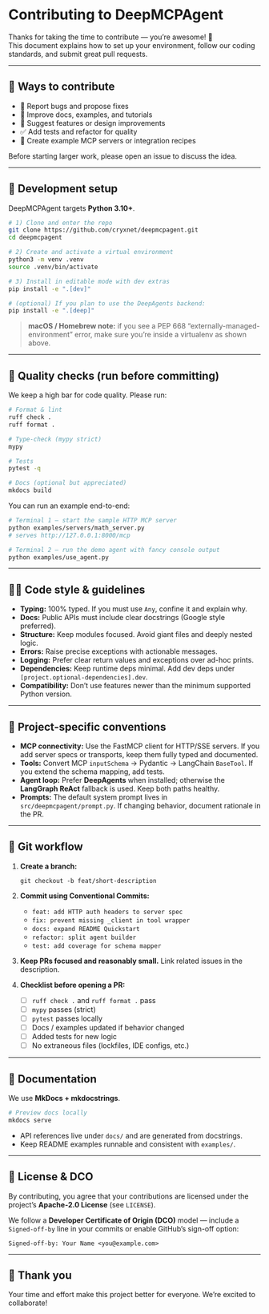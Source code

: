 # Contributing to DeepMCPAgent

Thanks for taking the time to contribute — you’re awesome! 🎉  
This document explains how to set up your environment, follow our coding standards, and submit great pull requests.

---

## 👋 Ways to contribute

- 🐛 Report bugs and propose fixes
- 🧩 Improve docs, examples, and tutorials
- 🧠 Suggest features or design improvements
- ✅ Add tests and refactor for quality
- 🔌 Create example MCP servers or integration recipes

Before starting larger work, please open an issue to discuss the idea.

---

## 🧰 Development setup

DeepMCPAgent targets **Python 3.10+**.

```bash
# 1) Clone and enter the repo
git clone https://github.com/cryxnet/deepmcpagent.git
cd deepmcpagent

# 2) Create and activate a virtual environment
python3 -m venv .venv
source .venv/bin/activate

# 3) Install in editable mode with dev extras
pip install -e ".[dev]"

# (optional) If you plan to use the DeepAgents backend:
pip install -e ".[deep]"
```

> **macOS / Homebrew note:** if you see a PEP 668 “externally-managed-environment” error, make sure you’re inside a virtualenv as shown above.

---

## 🧪 Quality checks (run before committing)

We keep a high bar for code quality. Please run:

```bash
# Format & lint
ruff check .
ruff format .

# Type-check (mypy strict)
mypy

# Tests
pytest -q

# Docs (optional but appreciated)
mkdocs build
```

You can run an example end-to-end:

```bash
# Terminal 1 — start the sample HTTP MCP server
python examples/servers/math_server.py
# serves http://127.0.0.1:8000/mcp

# Terminal 2 — run the demo agent with fancy console output
python examples/use_agent.py
```

---

## 🧑‍💻 Code style & guidelines

- **Typing:** 100% typed. If you must use `Any`, confine it and explain why.
- **Docs:** Public APIs must include clear docstrings (Google style preferred).
- **Structure:** Keep modules focused. Avoid giant files and deeply nested logic.
- **Errors:** Raise precise exceptions with actionable messages.
- **Logging:** Prefer clear return values and exceptions over ad-hoc prints.
- **Dependencies:** Keep runtime deps minimal. Add dev deps under `[project.optional-dependencies].dev`.
- **Compatibility:** Don’t use features newer than the minimum supported Python version.

---

## 🔧 Project-specific conventions

- **MCP connectivity:** Use the FastMCP client for HTTP/SSE servers. If you add server specs or transports, keep them fully typed and documented.
- **Tools:** Convert MCP `inputSchema` → Pydantic → LangChain `BaseTool`. If you extend the schema mapping, add tests.
- **Agent loop:** Prefer **DeepAgents** when installed; otherwise the **LangGraph ReAct** fallback is used. Keep both paths healthy.
- **Prompts:** The default system prompt lives in `src/deepmcpagent/prompt.py`. If changing behavior, document rationale in the PR.

---

## 🌿 Git workflow

1. **Create a branch:**

   ```
   git checkout -b feat/short-description
   ```

2. **Commit using Conventional Commits:**

   - `feat: add HTTP auth headers to server spec`
   - `fix: prevent missing _client in tool wrapper`
   - `docs: expand README Quickstart`
   - `refactor: split agent builder`
   - `test: add coverage for schema mapper`

3. **Keep PRs focused and reasonably small.** Link related issues in the description.
4. **Checklist before opening a PR:**

   - [ ] `ruff check .` and `ruff format .` pass
   - [ ] `mypy` passes (strict)
   - [ ] `pytest` passes locally
   - [ ] Docs / examples updated if behavior changed
   - [ ] Added tests for new logic
   - [ ] No extraneous files (lockfiles, IDE configs, etc.)

---

## 📝 Documentation

We use **MkDocs + mkdocstrings**.

```bash
# Preview docs locally
mkdocs serve
```

- API references live under `docs/` and are generated from docstrings.
- Keep README examples runnable and consistent with `examples/`.

---

## 🧾 License & DCO

By contributing, you agree that your contributions are licensed under the project’s **Apache-2.0 License** (see `LICENSE`).

We follow a **Developer Certificate of Origin (DCO)** model — include a `Signed-off-by` line in your commits or enable GitHub’s sign-off option:

```
Signed-off-by: Your Name <you@example.com>
```

---

## 🙌 Thank you

Your time and effort make this project better for everyone. We’re excited to collaborate!

